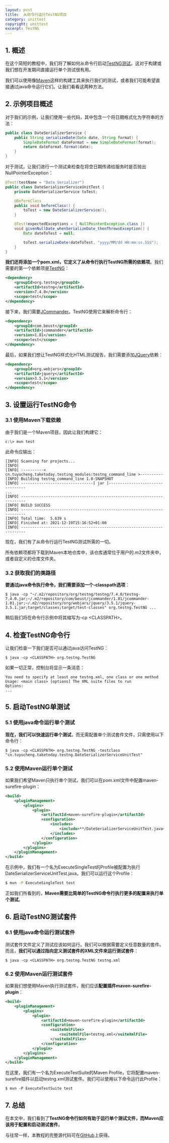 ```yaml
---
layout: post
title:  从命令行运行TestNG项目
category: unittest
copyright: unittest
excerpt: TestNG
---
```


## 1. 概述

在这个简短的教程中，我们将了解如何从命令行启动[TestNG测试](https://www.baeldung.com/testng)。这对于构建或我们想在开发期间直接运行单个测试很有用。

我们可以使用像[Maven](https://www.baeldung.com/maven)这样的构建工具来执行我们的测试，或者我们可能希望直接通过java命令运行它们。让我们看看这两种方法。

## 2. 示例项目概述

对于我们的示例，让我们使用一些代码，其中包含一个将日期格式化为字符串的方法：

```java
public class DateSerializerService {
    public String serializeDate(Date date, String format) {
        SimpleDateFormat dateFormat = new SimpleDateFormat(format);
        return dateFormat.format(date);
    }
}
```

对于测试，让我们进行一个测试来检查在将空日期传递给服务时是否抛出NullPointerException：

```java
@Test(testName = "Date Serializer")
public class DateSerializerServiceUnitTest {
    private DateSerializerService toTest;

    @BeforeClass
    public void beforeClass() {
        toTest = new DateSerializerService();
    }

    @Test(expectedExceptions = { NullPointerException.class })
    void givenNullDate_whenSerializeDate_thenThrowsException() {
        Date dateToTest = null;

        toTest.serializeDate(dateToTest, "yyyy/MM/dd HH:mm:ss.SSS");
    }
}
```

**我们还将添加一个pom.xml，它定义了从命令行执行TestNG所需的依赖项**。我们需要的第一个依赖项是[TestNG](https://central.sonatype.com/artifact/org.testng/testng/7.7.1)：

```xml
<dependency>
    <groupId>org.testng</groupId>
    <artifactId>testng</artifactId>
    <version>7.4.0</version>
    <scope>test</scope>
</dependency>
```

接下来，我们需要[JCommander](https://central.sonatype.com/artifact/com.beust/jcommander/1.82)。TestNG使用它来解析命令行：

```xml
<dependency>
    <groupId>com.beust</groupId>
    <artifactId>jcommander</artifactId>
    <version>1.81</version>
    <scope>test</scope>
</dependency>
```

最后，如果我们想让TestNG样式化HTML测试报告，我们需要添加[JQuery](https://central.sonatype.com/artifact/org.webjars/jquery/3.6.4)依赖：

```xml
<dependency>
    <groupId>org.webjars</groupId>
    <artifactId>jquery</artifactId>
    <version>3.5.1</version>
    <scope>test</scope>
</dependency>
```

## 3. 设置运行TestNG命令

### 3.1 使用Maven下载依赖

由于我们是一个Maven项目，因此让我们构建它：

```shell
c:\> mvn test
```

此命令应输出：

```shell
[INFO] Scanning for projects...
[INFO] 
[INFO] ----------< cn.tuyucheng.taketoday.testing_modules:testng_command_line >----------
[INFO] Building testng_command_line 1.0-SNAPSHOT
[INFO] --------------------------------[ jar ]---------------------------------
...
[INFO] ------------------------------------------------------------------------
[INFO] BUILD SUCCESS
[INFO] ------------------------------------------------------------------------
[INFO] Total time:  5.639 s
[INFO] Finished at: 2021-12-19T15:16:52+01:00
[INFO] ------------------------------------------------------------------------
```

现在，我们有了从命令行运行TestNG测试所需的一切。

所有依赖项都将下载到Maven本地仓库中，该仓库通常位于用户的.m2文件夹中，或者自定义的仓库文件夹。

### 3.2 获取我们的类路径

**要通过java命令执行命令，我们需要添加一个-classpath选项**：

```shell
$ java -cp "~/.m2/repository/org/testng/testng/7.4.0/testng-7.4.0.jar;~/.m2/repository/com/beust/jcommander/1.81/jcommander-1.81.jar;~/.m2/repository/org/webjars/jquery/3.5.1/jquery-3.5.1.jar;target/classes;target/test-classes" org.testng.TestNG ...
```

稍后我们将在命令行示例中将其缩写为-cp <CLASSPATH\>。

## 4. 检查TestNG命令行

让我们检查一下我们是否可以通过java访问TestNG：

```shell
$ java -cp <CLASSPATH> org.testng.TestNG
```

如果一切正常，控制台将显示一条消息：

```shell
You need to specify at least one testng.xml, one class or one method
Usage: <main class> [options] The XML suite files to run
Options:
...
```

## 5. 启动TestNG单测试

### 5.1 使用java命令运行单个测试

**现在，我们可以快速运行单个测试**，而无需配置单个测试套件文件，只需使用以下命令行：

```shell
$ java -cp <CLASSPATH> org.testng.TestNG -testclass "cn.tuyucheng.taketoday.testng.DateSerializerServiceUnitTest"
```

### 5.2 使用Maven运行单个测试

如果我们希望Maven只执行单个测试，我们可以在pom.xml文件中配置maven-surefire-plugin：

```xml
<build>
    <pluginManagement>
        <plugins>
            <plugin>
                <artifactId>maven-surefire-plugin</artifactId>
                <configuration>
                    <includes>
                        <include>**/DateSerializerServiceUnitTest.java</include>
                    </includes>
                </configuration>
            </plugin>
        </plugins>
    </pluginManagement>
</build>
```

在示例中，我们有一个名为ExecuteSingleTest的Profile被配置为执行DateSerializerServiceUnitTest.java。我们可以运行这个Profile：

```bash
$ mvn -P ExecuteSingleTest test
```

正如我们所看到的，**Maven需要比简单的TestNG命令行执行更多的配置来执行单个测试**。

## 6. 启动TestNG测试套件

### 6.1 使用java命令运行测试套件

测试套件文件定义了测试应该如何运行。我们可以根据需要定义任意数量的套件。而且，**我们可以通过指向定义测试套件的XML文件来运行测试套件**：

```shell
$ java -cp <CLASSPATH> org.testng.TestNG testng.xml
```

### 6.2 使用Maven运行测试套件

如果我们想使用Maven执行测试套件，我们应该**配置插件maven-surefire-plugin**：

```xml
<build>
    <pluginManagement>
        <plugins>
            <plugin>
                <artifactId>maven-surefire-plugin</artifactId>
                <configuration>
                    <suiteXmlFiles>
                        <suiteXmlFile>testng.xml</suiteXmlFile>
                    </suiteXmlFiles>
                </configuration>
            </plugin>
        </plugins>
    </pluginManagement>
</build>
```

在这里，我们有一个名为ExecuteTestSuite的Maven Profile，它将配置maven-surefire插件以启动testng.xml测试套件。我们可以使用以下命令运行此Profile：

```shell
$ mvn -P ExecuteTestSuite test
```

## 7. 总结

在本文中，我们看到了**TestNG命令行如何有助于运行单个测试文件，而Maven应该用于配置和启动测试套件**。

与往常一样，本教程的完整源代码可在[GitHub](https://github.com/tuyucheng7/taketoday-tutorial4j/tree/master/software.test/testng-command-line)上获得。